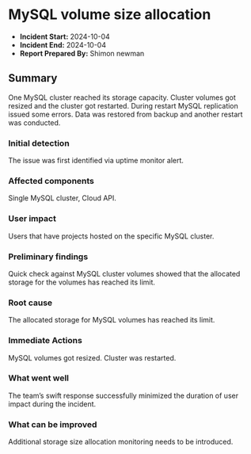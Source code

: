# MySQL volume size allocation

- **Incident Start:** 2024-10-04
- **Incident End:** 2024-10-04
- **Report Prepared By:** Shimon newman

## Summary
One  MySQL cluster reached its storage capacity. 
Cluster volumes got resized and the cluster got restarted.
During restart MySQL replication issued some errors.
Data was restored from backup and another restart was conducted.

### Initial detection
The issue was first identified via uptime monitor alert.

### Affected components
Single MySQL cluster, Cloud API.

### User impact
Users that have projects hosted on the specific MySQL cluster.

### Preliminary findings
Quick check against MySQL cluster volumes showed that the allocated storage for the volumes has reached its limit.

### Root cause
The allocated storage for MySQL volumes has reached its limit.

### Immediate Actions
MySQL volumes got resized.
Cluster was restarted.

### What went well
The team’s swift response successfully minimized the duration of user impact during the incident.

### What can be improved
Additional storage size allocation monitoring needs to be introduced.

